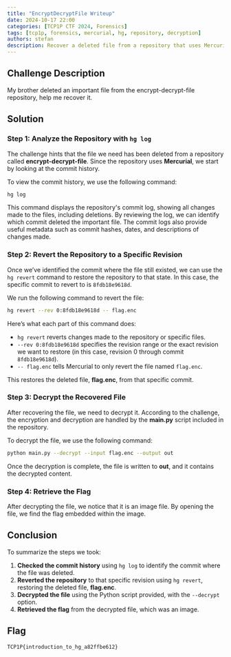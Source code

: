 ```yaml
---
title: "EncryptDecryptFile Writeup"
date: 2024-10-17 22:00
categories: [TCP1P CTF 2024, Forensics]
tags: [tcp1p, forensics, mercurial, hg, repository, decryption]
authors: stefan
description: Recover a deleted file from a repository that uses Mercurial (hg) for version control, decrypt it using a given script, and obtain the flag. 
---
```


## Challenge Description

My brother deleted an important file from the encrypt-decrypt-file repository, help me recover it.

## Solution

### Step 1: Analyze the Repository with `hg log`

The challenge hints that the file we need has been deleted from a repository called **encrypt-decrypt-file**. Since the repository uses **Mercurial**, we start by looking at the commit history.

To view the commit history, we use the following command:

```bash
hg log
```

This command displays the repository's commit log, showing all changes made to the files, including deletions. By reviewing the log, we can identify which commit deleted the important file. The commit logs also provide useful metadata such as commit hashes, dates, and descriptions of changes made.

### Step 2: Revert the Repository to a Specific Revision

Once we’ve identified the commit where the file still existed, we can use the `hg revert` command to restore the repository to that state. In this case, the specific commit to revert to is `8fdb18e9618d`.

We run the following command to revert the file:

```bash
hg revert --rev 0:8fdb18e9618d -- flag.enc
```

Here’s what each part of this command does:
- `hg revert` reverts changes made to the repository or specific files.
- `--rev 0:8fdb18e9618d` specifies the revision range or the exact revision we want to restore (in this case, revision 0 through commit `8fdb18e9618d`).
- `-- flag.enc` tells Mercurial to only revert the file named `flag.enc`.

This restores the deleted file, **flag.enc**, from that specific commit.

### Step 3: Decrypt the Recovered File

After recovering the file, we need to decrypt it. According to the challenge, the encryption and decryption are handled by the **main.py** script included in the repository.

To decrypt the file, we use the following command:

```bash
python main.py --decrypt --input flag.enc --output out
```

Once the decryption is complete, the file is written to **out**, and it contains the decrypted content.

### Step 4: Retrieve the Flag

After decrypting the file, we notice that it is an image file. By opening the file, we find the flag embedded within the image.

## Conclusion

To summarize the steps we took:

1. **Checked the commit history** using `hg log` to identify the commit where the file was deleted.
2. **Reverted the repository** to that specific revision using `hg revert`, restoring the deleted file, **flag.enc**.
3. **Decrypted the file** using the Python script provided, with the `--decrypt` option.
4. **Retrieved the flag** from the decrypted file, which was an image.

## Flag
`TCP1P{introduction_to_hg_a82ffbe612}`
